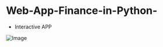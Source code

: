 # Web-App-Finance-in-Python-

- Interactive APP


![Image](https://user-images.githubusercontent.com/108759490/188971414-d2c9ec20-977c-4afd-ac4e-d5b536bf5be1.png)
